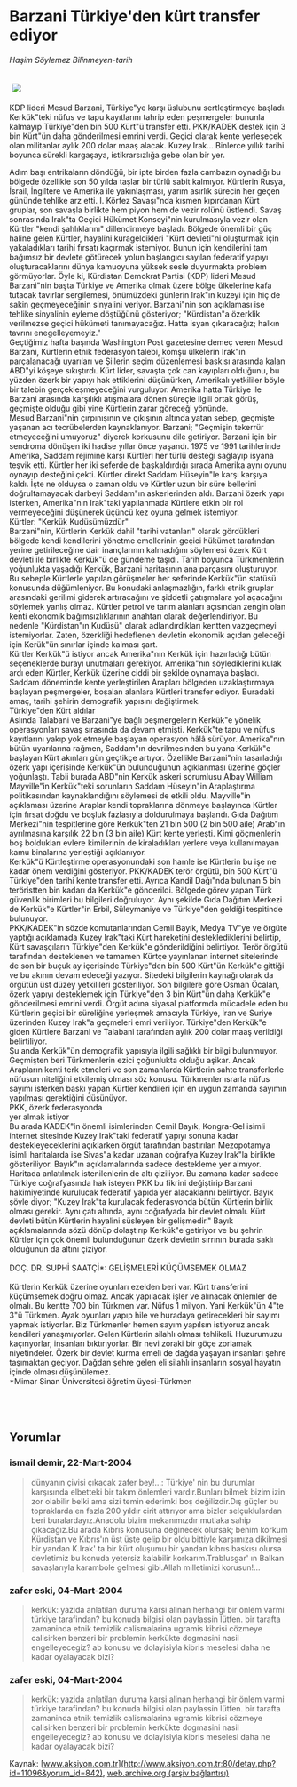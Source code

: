 # Barzani Türkiye'den kürt transfer ediyor

*Haşim Söylemez Bilinmeyen-tarih*

<div>
 <font>
  <img border="0" height="1" src="/web/20050128143411im_/http://www.aksiyon.com.tr/images/blank.gif"/>
 </font>
 <font class="content">
  <p>
   <img border="0" hspace="5" src="http://web.archive.org/web/20050128143411im_/http://www.aksiyon.com.tr/resim/477/46.jpg" vspace="5"/>
  </p>
 </font>
 <font class="content">
  KDP lideri Mesud Barzani, Türkiye"ye karşı üslubunu  sertleştirmeye başladı. Kerkük"teki nüfus ve tapu kayıtlarını tahrip eden peşmergeler bununla kalmayıp Türkiye"den bin 500 Kürt"ü transfer etti. PKK/KADEK destek için 3 bin Kürt"ün daha gönderilmesi emrini verdi. Geçici olarak kente yerleşecek olan militanlar aylık 200 dolar maaş alacak. Kuzey Irak... Binlerce yıllık tarihi boyunca sürekli kargaşaya, istikrarsızlığa gebe olan bir yer.
 </font>
 <br/>
 <p>
  <font class="content">
   Adım başı entrikaların döndüğü, bir ipte birden fazla cambazın oynadığı bu bölgede özellikle son 50 yılda taşlar bir türlü sabit kalmıyor. Kürtlerin Rusya, İsrail, İngiltere ve Amerika ile yakınlaşması, yarım asırlık sürecin her geçen gününde tehlike arz etti. I. Körfez Savaşı"nda kısmen kıpırdanan Kürt gruplar, son savaşla birlikte hem piyon hem de vezir rolünü üstlendi. Savaş sonrasında Irak"ta Geçici Hükümet Konseyi"nin kurulmasıyla vezir olan Kürtler "kendi şahlıklarını" dillendirmeye başladı. Bölgede önemli bir güç haline gelen Kürtler, hayalini kurageldikleri "Kürt devleti"ni oluşturmak için yakaladıkları tarihi fırsatı kaçırmak istemiyor. Bunun için kendilerini tam bağımsız bir devlete götürecek yolun başlangıcı sayılan federatif yapıyı oluşturacaklarını dünya kamuoyuna yüksek sesle duyurmakta problem görmüyorlar. Öyle ki, Kürdistan Demokrat Partisi (KDP) lideri Mesud Barzani"nin başta Türkiye ve Amerika olmak üzere bölge ülkelerine kafa tutacak tavırlar sergilemesi, önümüzdeki günlerin Irak"ın kuzeyi için hiç de sakin geçmeyeceğinin sinyalini veriyor. Barzani"nin son açıklaması ise tehlike sinyalinin eyleme döştüğünü gösteriyor; "Kürdistan"a özerklik verilmezse geçici hükümeti tanımayacağız. Hatta isyan çıkaracağız; halkın tavrını enegelleyemeyiz."
   <br>
    Geçtiğimiz hafta başında Washington Post gazetesine demeç veren Mesud Barzani, Kürtlerin etnik federasyon talebi, komşu ülkelerin Irak"ın parçalanacağı uyarıları ve Şiilerin seçim düzenlemesi baskısı arasında kalan ABD"yi köşeye sıkıştırdı. Kürt lider, savaşta çok can kayıpları olduğunu, bu yüzden özerk bir yapıyı hak ettiklerini düşünürken, Amerikalı yetkililer böyle bir talebin gerçekleşmeyeceğini vurguluyor. Amerika hatta Türkiye ile Barzani arasında karşılıklı atışmalara dönen süreçle ilgili ortak görüş, geçmişte olduğu gibi yine Kürtlerin zarar göreceği yönünde.
    <br>
     Mesud Barzani"nin çırpınışının ve çıkışının altında yatan sebep, geçmişte yaşanan acı tecrübelerden kaynaklanıyor. Barzani; "Geçmişin tekerrür etmeyeceğini umuyoruz" diyerek korkusunu dile getiriyor. Barzani için bir sendroma dönüşen iki hadise yıllar önce yaşandı. 1975 ve 1991 tarihlerinde Amerika, Saddam rejimine karşı Kürtleri her türlü desteği sağlayıp isyana teşvik etti. Kürtler her iki seferde de başkaldırdığı sırada Amerika aynı oyunu oynayıp desteğini çekti. Kürtler direkt Saddam Hüseyin"le karşı karşıya kaldı. İşte ne olduysa o zaman oldu ve Kürtler uzun bir süre bellerini doğrultamayacak darbeyi Saddam"ın askerlerinden aldı. Barzani özerk yapı isterken, Amerika"nın Irak"taki yapılanmada Kürtlere etkin bir rol vermeyeceğini düşünerek üçüncü kez oyuna gelmek istemiyor.
     <br>
      Kürtler: "Kerkük Kudüsümüzdür"
      <br>
       Barzani"nin, Kürtlerin Kerkük dahil "tarihi vatanları" olarak gördükleri bölgede kendi kendilerini yönetme emellerinin geçici hükümet tarafından yerine getirileceğine dair inançlarının kalmadığını söylemesi özerk Kürt devleti ile birlikte Kerkük"ü de gündeme taşıdı. Tarih boyunca Türkmenlerin yoğunlukta yaşadığı Kerkük, Barzani haritasının ana parçasını oluşturuyor. Bu sebeple Kürtlerle yapılan görüşmeler her seferinde Kerkük"ün statüsü konusunda düğümleniyor. Bu konudaki anlaşmazlığın, farklı etnik gruplar arasındaki gerilimi giderek artıracağını ve şiddetli çatışmalara yol açacağını söylemek yanlış olmaz. Kürtler petrol ve tarım alanları açısından zengin olan kenti ekonomik bağımsızlıklarının anahtarı olarak değerlendiriyor. Bu nedenle "Kürdistan"ın Kudüsü" olarak adlandırdıkları kentten vazgeçmeyi istemiyorlar. Zaten, özerkliği hedeflenen devletin ekonomik açıdan geleceği için Kerük"ün sınırlar içinde kalması şart.
       <br/>
       Kürtler Kerkük"ü istiyor ancak Amerika"nın Kerkük için hazırladığı bütün seçeneklerde burayı unutmaları gerekiyor. Amerika"nın söylediklerini kulak ardı eden Kürtler, Kerkük üzerine ciddi bir şekilde oynamaya başladı. Saddam döneminde kente yerleştirilen Arapları bölgeden uzaklaştırmaya başlayan peşmergeler, boşalan alanlara Kürtleri transfer ediyor. Buradaki amaç, tarihi şehirin demografik yapısını değiştirmek.
       <br/>
       Türkiye"den Kürt aldılar
       <br/>
       Aslında Talabani ve Barzani"ye bağlı peşmergelerin Kerkük"e yönelik operasyonları savaş sırasında da devam etmişti. Kerkük"te tapu ve nüfus kayıtlarını yakıp yok etmeyle başlayan operasyon hâlâ sürüyor. Amerika"nın bütün uyarılarına rağmen, Saddam"ın devrilmesinden bu yana Kerkük"e başlayan Kürt akınları gün geçtikçe artıyor. Özellikle Barzani"nin tasarladığı özerk yapı içerisinde Kerkük"ün bulunduğunun açıklanması üzerine göçler yoğunlaştı. Tabii burada ABD"nin Kerkük askeri sorumlusu Albay William Mayville"in Kerkük"teki sorunların Saddam Hüseyin"in Araplaştırma politikasından kaynaklandığını söylemesi de etkili oldu. Mayville"in açıklaması üzerine Araplar kendi topraklarına dönmeye başlayınca Kürtler için fırsat doğdu ve boşluk fazlasıyla doldurulmaya başlandı. Gıda Dağıtım Merkezi"nin tespitlerine göre Kerkük"ten 21 bin 500 (2 bin 500 aile) Arab"ın ayrılmasına karşılık 22 bin (3 bin aile) Kürt kente yerleşti. Kimi göçmenlerin boş boldukları evlere kimilerinin de kiraladıkları yerlere veya kullanılmayan kamu binalarına yerleştiği açıklanıyor.
       <br/>
       Kerkük"ü Kürtleştirme operasyonundaki son hamle ise Kürtlerin bu işe ne kadar önem verdiğini gösteriyor. PKK/KADEK terör örgütü, bin 500 Kürt"ü Türkiye"den tarihi kente transfer etti. Ayrıca Kandil Dağı"nda bulunan 5 bin teröristten bin kadarı da  Kerkük"e gönderildi. Bölgede görev yapan Türk güvenlik birimleri bu bilgileri doğruluyor. Aynı şekilde Gıda Dağıtım Merkezi de Kerkük"e Kürtler"in Erbil, Süleymaniye ve Türkiye"den geldiği tespitinde bulunuyor.
       <br/>
       PKK/KADEK"in sözde komutanlarından Cemil Bayık, Medya TV"ye ve örgüte yaptığı açıklamada Kuzey Irak"taki Kürt hareketini desteklediklerini belirtip, Kürt savaşçıların Türkiye"den Kerkük"e gönderildiğini belirtiyor. Terör örgütü tarafından desteklenen ve tamamen Kürtçe yayınlanan internet sitelerinde de son bir buçuk ay içerisinde Türkiye"den bin 500 Kürt"ün Kerkük"e gittiği ve bu akının devam edeceği yazıyor. Sitedeki bilgilerin kaynağı olarak da örgütün üst düzey yetkilileri gösteriliyor. Son bilgilere göre Osman Öcalan, özerk yapıyı desteklemek için Türkiye"den 3 bin Kürt"ün daha Kerkük"e gönderilmesi emrini verdi. Örgüt adına siyasal platformda mücadele eden bu Kürtlerin geçici bir süreliğine yerleşmek amacıyla Türkiye, İran ve Suriye üzerinden Kuzey Irak"a geçmeleri emri veriliyor. Türkiye"den Kerkük"e giden Kürtlere Barzani ve Talabani tarafından aylık 200 dolar maaş verildiği belirtiliyor.
       <br/>
       Şu anda Kerkük"ün  demografik yapısıyla ilgili sağlıklı bir bilgi bulunmuyor. Geçmişten beri Türkmenlerin ezici çoğunlukta olduğu aşikar. Ancak Arapların kenti terk etmeleri ve son zamanlarda Kürtlerin sahte transferlerle nüfusun niteliğini etkilemiş olması söz konusu. Türkmenler ısrarla nüfus sayımı isterken baskı yapan Kürtler kendileri için en uygun zamanda sayımın yapılması gerektiğini düşünüyor.
       <br/>
       PKK, özerk federasyonda
       <br/>
       yer almak istiyor
       <br/>
       Bu arada KADEK"in önemli isimlerinden Cemil Bayık, Kongra-Gel isimli internet sitesinde Kuzey Irak"taki federatif yapıyı sonuna kadar destekleyeceklerini açıklarken örgüt tarafından bastırılan Mezopotamya isimli haritalarda ise Sivas"a kadar uzanan coğrafya Kuzey Irak"la birlikte gösteriliyor. Bayık"ın açıklamalarında sadece destekleme yer almıyor. Haritada anlatılmak istenilenlerin de altı çiziliyor. Bu zamana kadar sadece Türkiye coğrafyasında hak isteyen PKK bu fikrini değiştirip Barzani hakimiyetinde kurulucak federatif yapıda yer alacaklarını belirtiyor. Bayık şöyle diyor; "Kuzey Irak"ta kurulacak federasyonda bütün Kürtlerin birlik olması gerekir. Aynı çatı altında, aynı coğrafyada bir devlet olmalı. Kürt devleti bütün Kürtlerin hayalini süsleyen bir gelişmedir." Bayık açıklamalarında sözü dönüp dolaştırıp Kerkük"e getiriyor ve bu şehrin Kürtler için çok önemli bulunduğunun özerk devletin sırrının burada saklı olduğunun da altını çiziyor.
       <br/>
       <br/>
       DOÇ. DR. SUPHİ SAATÇİ*: GELİŞMELERİ KÜÇÜMSEMEK OLMAZ
       <br/>
       <br/>
       Kürtlerin Kerkük üzerine oyunları ezelden beri var. Kürt transferini küçümsemek doğru olmaz. Ancak yapılacak işler ve alınacak önlemler de olmalı. Bu kentte 700 bin Türkmen var. Nüfus 1 milyon. Yani Kerkük"ün 4"te 3"ü Türkmen. Ayak oyunları yapıp hile ve huradaya getirecekleri bir sayımı yapmak istiyorlar. Biz Türkmenler hemen sayım yapılsın istiyoruz ancak kendileri yanaşmıyorlar. Gelen Kürtlerin silahlı olması tehlikeli. Huzurumuzu kaçırıyorlar, insanları bıktırıyorlar. Bir nevi zoraki bir göçe zorlamak niyetindeler. Özerk bir devlet kurma emeli de dağda yaşayan insanları şehre taşımaktan geçiyor. Dağdan şehre gelen eli silahlı insanların sosyal hayatın içinde olması düşünülemez.
       <br/>
       *Mimar Sinan Üniversitesi öğretim üyesi-Türkmen
      </br>
     </br>
    </br>
   </br>
  </font>
 </p>
</div>


## Yorumlar

### ismail demir, 22-Mart-2004
> dünyanın çivisi çıkacak zafer bey!...: 
> Türkiye' nin bu durumlar karşısında elbetteki bir takım önlemleri vardır.Bunları bilmek bizim izin zor olabilir belki ama sizi temin ederimki boş değilizdir.Dış güçler bu topraklarda en fazla 200 yıldır cirit attırıyor ama bizler selçuklulardan beri buralardayız.Anadolu bizim mekanımızdır mutlaka sahip çıkacağız.Bu arada Kıbrıs konusuna değinecek olursak; benim korkum Kürdistan ve Kıbrıs'ın üst üste gelip bir oldu bittiyle karşımıza dikilmesi bir yandan K.Irak' ta bir kürt oluşumu bir yandan kıbrıs baskısı olursa devletimiz bu konuda yetersiz kalabilir korkarım.Trablusgar' ın Balkan savaşlarıyla karambole gelmesi gibi.Allah milletimizi korusun!...

### zafer eski, 04-Mart-2004
> kerkük: 
> yazida anlatilan duruma karsi alinan herhangi bir önlem varmi türkiye tarafindan? bu konuda bilgisi olan paylassin lütfen. bir tarafta zamaninda etnik temizlik calismalarina ugramis kibrisi cözmeye calisirken benzeri bir problemin kerkükte dogmasini nasil engelleyecegiz? ab konusu ve dolayisiyla kibris meselesi daha ne kadar oyalayacak bizi?

### zafer eski, 04-Mart-2004
> kerkük: 
> yazida anlatilan duruma karsi alinan herhangi bir önlem varmi türkiye tarafindan? bu konuda bilgisi olan paylassin lütfen. bir tarafta zamaninda etnik temizlik calismalarina ugramis kibrisi cözmeye calisirken benzeri bir problemin kerkükte dogmasini nasil engelleyecegiz? ab konusu ve dolayisiyla kibris meselesi daha ne kadar oyalayacak bizi?

Kaynak: [www.aksiyon.com.tr](http://www.aksiyon.com.tr:80/detay.php?id=11096&yorum_id=842), [web.archive.org (arşiv bağlantısı)](http://web.archive.org/web/20050128143411/http://www.aksiyon.com.tr:80/detay.php?id=11096&yorum_id=842)
